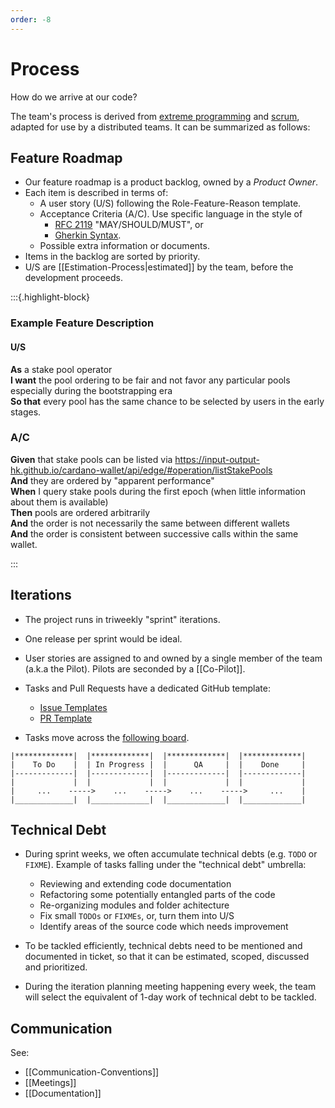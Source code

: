```yaml
---
order: -8
---
```


# Process

How do we arrive at our code?

The team's process is derived from [extreme programming][xp] and [scrum][scrum], adapted for use by a distributed teams. It can be summarized as follows:

## Feature Roadmap

- Our feature roadmap is a product backlog, owned by a _Product Owner_.
- Each item is described in terms of:
    - A user story (U/S) following the Role-Feature-Reason template.
    - Acceptance Criteria (A/C). Use specific language in the style of 
      - [RFC 2119](https://www.rfc-editor.org/rfc/rfc2119.html) "MAY/SHOULD/MUST", or
      - [Gherkin Syntax](https://docs.behat.org/en/v2.5/guides/1.gherkin.html).
    - Possible extra information or documents.
- Items in the backlog are sorted by priority.
- U/S are [[Estimation-Process|estimated]] by the team, before the development proceeds.


:::{.highlight-block}

### Example Feature Description

#### U/S

**As** a stake pool operator  
**I want** the pool ordering to be fair and not favor any particular pools especially during the bootstrapping era  
**So that** every pool has the same chance to be selected by users in the early stages.

### A/C

**Given** that stake pools can be listed via https://input-output-hk.github.io/cardano-wallet/api/edge/#operation/listStakePools  
**And** they are ordered by "apparent performance"  
**When** I query stake pools during the first epoch (when little information about them is available)  
**Then** pools are ordered arbitrarily  
**And** the order is not necessarily the same between different wallets  
**And** the order is consistent between successive calls within the same wallet.

:::

## Iterations

- The project runs in triweekly "sprint" iterations.

- One release per sprint would be ideal.

- User stories are assigned to and owned by a single member of the team (a.k.a the Pilot).
  Pilots are seconded by a [[Co-Pilot]].

- Tasks and Pull Requests have a dedicated GitHub template:
    - [Issue Templates](https://github.com/input-output-hk/cardano-wallet/blob/master/.github/ISSUE_TEMPLATE/)
    - [PR Template](https://github.com/input-output-hk/cardano-wallet/blob/master/.github/PULL_REQUEST_TEMPLATE.md)

- Tasks move across the [following board](https://input-output.atlassian.net/jira/software/c/projects/ADP/boards/231).

```
|*************|  |*************|  |*************|  |*************|
|    To Do    |  | In Progress |  |      QA     |  |    Done     |
|-------------|  |-------------|  |-------------|  |-------------|
|             |  |             |  |             |  |             |
|     ...    ----->    ...    ----->    ...    ----->     ...    |
|_____________|  |_____________|  |_____________|  |_____________|
```


## Technical Debt

- During sprint weeks, we often accumulate technical debts (e.g. `TODO` or `FIXME`). Example of tasks falling under the "technical debt" umbrella:
    - Reviewing and extending code documentation
    - Refactoring some potentially entangled parts of the code
    - Re-organizing modules and folder achitecture
    - Fix small `TODOs` or `FIXMEs`, or, turn them into U/S
    - Identify areas of the source code which needs improvement

- To be tackled efficiently, technical debts need to be mentioned and documented in ticket, so that it can be estimated, scoped, discussed and prioritized.
- During the iteration planning meeting happening every week, the team will select the equivalent of 1-day work of technical debt to be tackled.


## Communication

See:
  - [[Communication-Conventions]]
  - [[Meetings]]
  - [[Documentation]]

[xp]: http://www.extremeprogramming.org
[scrum]: https://scrumguides.org/scrum-guide.html#scrum-definition
